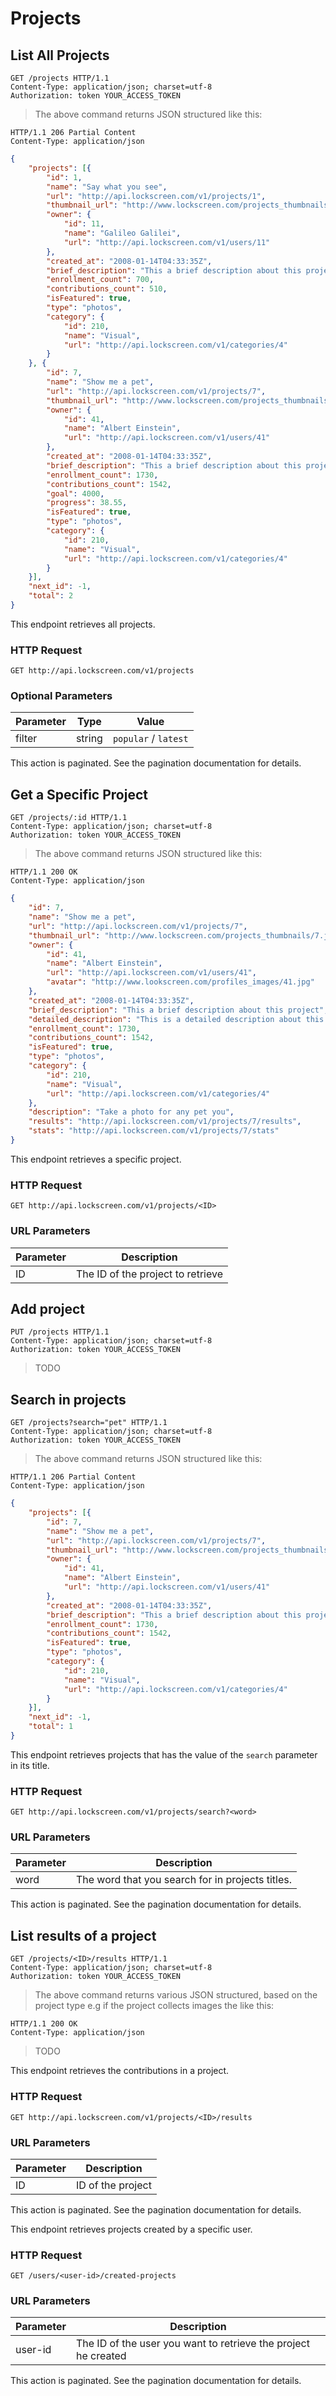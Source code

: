# Projects

## List All Projects

```http
GET /projects HTTP/1.1
Content-Type: application/json; charset=utf-8
Authorization: token YOUR_ACCESS_TOKEN
```

> The above command returns JSON structured like this:

```http
HTTP/1.1 206 Partial Content
Content-Type: application/json
```

```json
{
	"projects": [{
		"id": 1,
		"name": "Say what you see",
		"url": "http://api.lockscreen.com/v1/projects/1",
		"thumbnail_url": "http://www.lockscreen.com/projects_thumbnails/1.jpg",
		"owner": {
			"id": 11,
			"name": "Galileo Galilei",
			"url": "http://api.lockscreen.com/v1/users/11"
		},
		"created_at": "2008-01-14T04:33:35Z",
		"brief_description": "This a brief description about this project",
		"enrollment_count": 700,
		"contributions_count": 510,
		"isFeatured": true,
		"type": "photos",
		"category": {
			"id": 210,
			"name": "Visual",
			"url": "http://api.lockscreen.com/v1/categories/4"
		}
	}, {
		"id": 7,
		"name": "Show me a pet",
		"url": "http://api.lockscreen.com/v1/projects/7",
		"thumbnail_url": "http://www.lockscreen.com/projects_thumbnails/7.jpg",
		"owner": {
			"id": 41,
			"name": "Albert Einstein",
			"url": "http://api.lockscreen.com/v1/users/41"
		},
		"created_at": "2008-01-14T04:33:35Z",
		"brief_description": "This a brief description about this project",
		"enrollment_count": 1730,
		"contributions_count": 1542,
		"goal": 4000,
		"progress": 38.55,
		"isFeatured": true,
		"type": "photos",
		"category": {
			"id": 210,
			"name": "Visual",
			"url": "http://api.lockscreen.com/v1/categories/4"
		}
	}],
	"next_id": -1,
	"total": 2
}
```

This endpoint retrieves all projects.

### HTTP Request

`GET http://api.lockscreen.com/v1/projects`

### Optional Parameters

Parameter | Type | Value
--------- | ---- | -----
filter | string | `popular` / `latest`

<aside class="notice">
This action is paginated. See the pagination documentation for details.
</aside>

## Get a Specific Project

```http
GET /projects/:id HTTP/1.1
Content-Type: application/json; charset=utf-8
Authorization: token YOUR_ACCESS_TOKEN
```

> The above command returns JSON structured like this:

```http
HTTP/1.1 200 OK
Content-Type: application/json
```

```json
{
	"id": 7,
	"name": "Show me a pet",
	"url": "http://api.lockscreen.com/v1/projects/7",
	"thumbnail_url": "http://www.lockscreen.com/projects_thumbnails/7.jpg",
	"owner": {
		"id": 41,
		"name": "Albert Einstein",
		"url": "http://api.lockscreen.com/v1/users/41",
		"avatar": "http://www.lookscreen.com/profiles_images/41.jpg"
	},
	"created_at": "2008-01-14T04:33:35Z",
	"brief_description": "This a brief description about this project",
	"detailed_description": "This is a detailed description about this project",
	"enrollment_count": 1730,
	"contributions_count": 1542,
	"isFeatured": true,
	"type": "photos",
	"category": {
		"id": 210,
		"name": "Visual",
		"url": "http://api.lockscreen.com/v1/categories/4"
	},
	"description": "Take a photo for any pet you",
	"results": "http://api.lockscreen.com/v1/projects/7/results",
	"stats": "http://api.lockscreen.com/v1/projects/7/stats"
}
```

This endpoint retrieves a specific project.

### HTTP Request

`GET http://api.lockscreen.com/v1/projects/<ID>`

### URL Parameters

Parameter | Description
--------- | -----------
ID | The ID of the project to retrieve

## Add project

```http
PUT /projects HTTP/1.1
Content-Type: application/json; charset=utf-8
Authorization: token YOUR_ACCESS_TOKEN
```
> TODO

## Search in projects

```http
GET /projects?search="pet" HTTP/1.1
Content-Type: application/json; charset=utf-8
Authorization: token YOUR_ACCESS_TOKEN
```
> The above command returns JSON structured like this:

```http
HTTP/1.1 206 Partial Content
Content-Type: application/json
```

```json
{
	"projects": [{
		"id": 7,
		"name": "Show me a pet",
		"url": "http://api.lockscreen.com/v1/projects/7",
		"thumbnail_url": "http://www.lockscreen.com/projects_thumbnails/7.jpg",
		"owner": {
			"id": 41,
			"name": "Albert Einstein",
			"url": "http://api.lockscreen.com/v1/users/41"
		},
		"created_at": "2008-01-14T04:33:35Z",
		"brief_description": "This a brief description about this project",
		"enrollment_count": 1730,
		"contributions_count": 1542,
		"isFeatured": true,
		"type": "photos",
		"category": {
			"id": 210,
			"name": "Visual",
			"url": "http://api.lockscreen.com/v1/categories/4"
		}
	}],
	"next_id": -1,
	"total": 1
}
```
This endpoint retrieves projects that has the value of the `search` parameter in its title.

### HTTP Request

`GET http://api.lockscreen.com/v1/projects/search?<word>`

### URL Parameters

Parameter | Description
--------- | -----------
word | The word that you search for in projects titles.

<aside class="notice">
This action is paginated. See the pagination documentation for details.
</aside>


## List results of a project

```http
GET /projects/<ID>/results HTTP/1.1
Content-Type: application/json; charset=utf-8
Authorization: token YOUR_ACCESS_TOKEN
```

> The above command returns various JSON structured, based on the project type
e.g if the project collects images the like this:

```http
HTTP/1.1 200 OK
Content-Type: application/json
```

> TODO

This endpoint retrieves the contributions in a project.

### HTTP Request

`GET http://api.lockscreen.com/v1/projects/<ID>/results`

### URL Parameters

Parameter | Description
--------- | -----------
ID |ID of the project

<aside class="notice">
This action is paginated. See the pagination documentation for details.
</aside>



This endpoint retrieves projects created by a specific user.

### HTTP Request

`GET /users/<user-id>/created-projects`

### URL Parameters

Parameter | Description
--------- | -----------
user-id | The ID of the user you want to retrieve the project he created

<aside class="notice">
This action is paginated. See the pagination documentation for details.
</aside>
